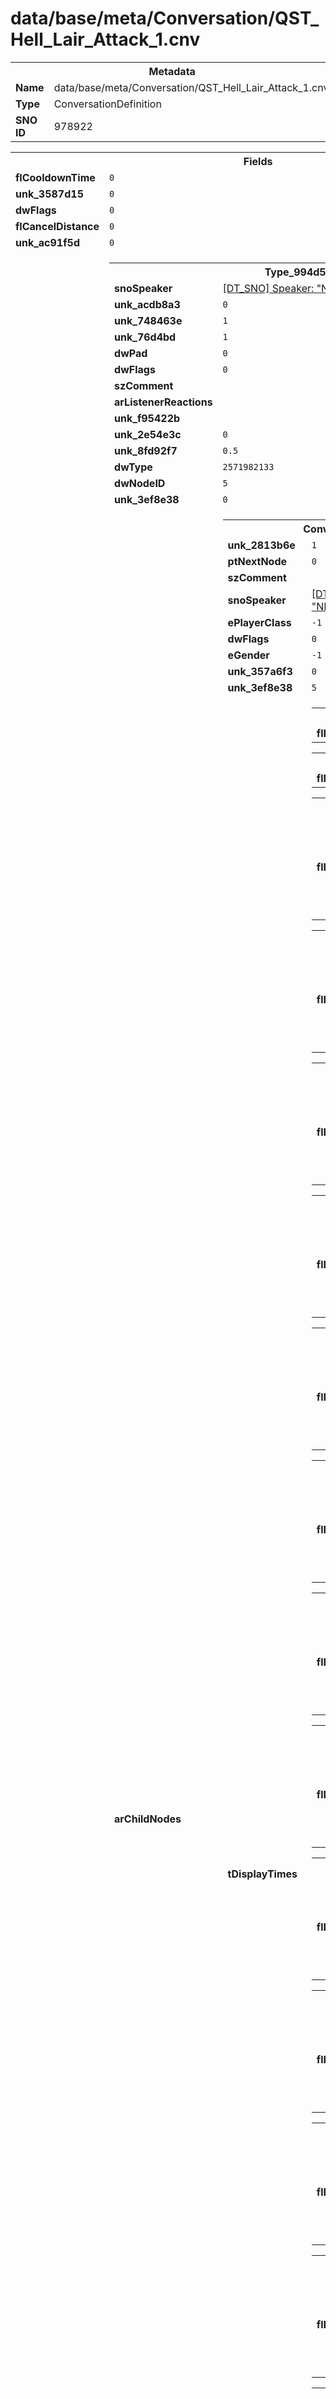<h1>data/base/meta/Conversation/QST_Hell_Lair_Attack_1.cnv</h1><table><tr><th colspan="100%">Metadata</th></tr><tr><td><b>Name</b></td><td>data/base/meta/Conversation/QST_Hell_Lair_Attack_1.cnv</td></tr><tr><td><b>Type</b></td><td>ConversationDefinition</td></tr><tr><td><b>SNO ID</b></td><td>978922</td></tr></table>

<table><tr><th colspan="100%">Fields</th></tr><tr><td><b>flCooldownTime</b></td><td><code>0</code></td></tr><tr><td><b>unk_3587d15</b></td><td><code>0</code></td></tr><tr><td><b>dwFlags</b></td><td><code>0</code></td></tr><tr><td><b>flCancelDistance</b></td><td><code>0</code></td></tr><tr><td><b>unk_ac91f5d</b></td><td><code>0</code></td></tr><tr><td><b>arRootNodes</b></td><td><table><tr><th colspan="100%">Type_994d5535</th></tr><tr><td><b>snoSpeaker</b></td><td><a href="..\Speaker\NPC_QST_Donan.spk">[DT_SNO] Speaker: "NPC_QST_Donan"</a></td></tr><tr><td><b>unk_acdb8a3</b></td><td><code>0</code></td></tr><tr><td><b>unk_748463e</b></td><td><code>1</code></td></tr><tr><td><b>unk_76d4bd</b></td><td><code>1</code></td></tr><tr><td><b>dwPad</b></td><td><code>0</code></td></tr><tr><td><b>dwFlags</b></td><td><code>0</code></td></tr><tr><td><b>szComment</b></td><td><code></code></td></tr><tr><td><b>arListenerReactions</b></td><td></td></tr><tr><td><b>unk_f95422b</b></td><td></td></tr><tr><td><b>unk_2e54e3c</b></td><td><code>0</code></td></tr><tr><td><b>unk_8fd92f7</b></td><td><code>0.5</code></td></tr><tr><td><b>dwType</b></td><td><code>2571982133</code></td></tr><tr><td><b>dwNodeID</b></td><td><code>5</code></td></tr><tr><td><b>unk_3ef8e38</b></td><td><code>0</code></td></tr><tr><td><b>arChildNodes</b></td><td><table><tr><th colspan="100%">ConversationLineNode</th></tr><tr><td><b>unk_2813b6e</b></td><td><code>1</code></td></tr><tr><td><b>ptNextNode</b></td><td><code>0</code></td></tr><tr><td><b>szComment</b></td><td><code></code></td></tr><tr><td><b>snoSpeaker</b></td><td><a href="..\Speaker\NPC_QST_Donan.spk">[DT_SNO] Speaker: "NPC_QST_Donan"</a></td></tr><tr><td><b>ePlayerClass</b></td><td><code>-1</code></td></tr><tr><td><b>dwFlags</b></td><td><code>0</code></td></tr><tr><td><b>eGender</b></td><td><code>-1</code></td></tr><tr><td><b>unk_357a6f3</b></td><td><code>0</code></td></tr><tr><td><b>unk_3ef8e38</b></td><td><code>5</code></td></tr><tr><td><b>tDisplayTimes</b></td><td><table><tr><th colspan="100%">ConvLocaleDisplayTimes</th></tr><tr><td><b>flDisplayTime</b></td><td><code>0</code>
<code>0</code>
<code>0</code>
<code>0</code>
<code>0</code>
<code>0</code>
<code>0</code>
<code>0</code>
<code>0</code>
<code>0</code>
</td></tr></table>


<table><tr><th colspan="100%">ConvLocaleDisplayTimes</th></tr><tr><td><b>flDisplayTime</b></td><td><code>0</code>
<code>0</code>
<code>0</code>
<code>0</code>
<code>0</code>
<code>0</code>
<code>0</code>
<code>0</code>
<code>0</code>
<code>0</code>
</td></tr></table>


<table><tr><th colspan="100%">ConvLocaleDisplayTimes</th></tr><tr><td><b>flDisplayTime</b></td><td><code>1.1464791297912598</code>
<code>1.1464791297912598</code>
<code>1.1464791297912598</code>
<code>1.1464791297912598</code>
<code>1.1464791297912598</code>
<code>1.1464791297912598</code>
<code>1.1464791297912598</code>
<code>1.1464791297912598</code>
<code>1.1464791297912598</code>
<code>1.1464791297912598</code>
</td></tr></table>


<table><tr><th colspan="100%">ConvLocaleDisplayTimes</th></tr><tr><td><b>flDisplayTime</b></td><td><code>1.1464791297912598</code>
<code>1.1464791297912598</code>
<code>1.1464791297912598</code>
<code>1.1464791297912598</code>
<code>1.1464791297912598</code>
<code>1.1464791297912598</code>
<code>1.1464791297912598</code>
<code>1.1464791297912598</code>
<code>1.1464791297912598</code>
<code>1.1464791297912598</code>
</td></tr></table>


<table><tr><th colspan="100%">ConvLocaleDisplayTimes</th></tr><tr><td><b>flDisplayTime</b></td><td><code>1.1900625228881836</code>
<code>1.1900625228881836</code>
<code>1.1900625228881836</code>
<code>1.1900625228881836</code>
<code>1.1900625228881836</code>
<code>1.1900625228881836</code>
<code>1.1900625228881836</code>
<code>1.1900625228881836</code>
<code>1.1900625228881836</code>
<code>1.1900625228881836</code>
</td></tr></table>


<table><tr><th colspan="100%">ConvLocaleDisplayTimes</th></tr><tr><td><b>flDisplayTime</b></td><td><code>0.9474791884422302</code>
<code>0.9474791884422302</code>
<code>0.9474791884422302</code>
<code>0.9474791884422302</code>
<code>0.9474791884422302</code>
<code>0.9474791884422302</code>
<code>0.9474791884422302</code>
<code>0.9474791884422302</code>
<code>0.9474791884422302</code>
<code>0.9474791884422302</code>
</td></tr></table>


<table><tr><th colspan="100%">ConvLocaleDisplayTimes</th></tr><tr><td><b>flDisplayTime</b></td><td><code>1.1498957872390747</code>
<code>1.1498957872390747</code>
<code>1.1498957872390747</code>
<code>1.1498957872390747</code>
<code>1.1498957872390747</code>
<code>1.1498957872390747</code>
<code>1.1498957872390747</code>
<code>1.1498957872390747</code>
<code>1.1498957872390747</code>
<code>1.1498957872390747</code>
</td></tr></table>


<table><tr><th colspan="100%">ConvLocaleDisplayTimes</th></tr><tr><td><b>flDisplayTime</b></td><td><code>1.3353124856948853</code>
<code>1.3353124856948853</code>
<code>1.3353124856948853</code>
<code>1.3353124856948853</code>
<code>1.3353124856948853</code>
<code>1.3353124856948853</code>
<code>1.3353124856948853</code>
<code>1.3353124856948853</code>
<code>1.3353124856948853</code>
<code>1.3353124856948853</code>
</td></tr></table>


<table><tr><th colspan="100%">ConvLocaleDisplayTimes</th></tr><tr><td><b>flDisplayTime</b></td><td><code>1.84193754196167</code>
<code>1.84193754196167</code>
<code>1.84193754196167</code>
<code>1.84193754196167</code>
<code>1.84193754196167</code>
<code>1.84193754196167</code>
<code>1.84193754196167</code>
<code>1.84193754196167</code>
<code>1.84193754196167</code>
<code>1.84193754196167</code>
</td></tr></table>


<table><tr><th colspan="100%">ConvLocaleDisplayTimes</th></tr><tr><td><b>flDisplayTime</b></td><td><code>1.4060624837875366</code>
<code>1.4060624837875366</code>
<code>1.4060624837875366</code>
<code>1.4060624837875366</code>
<code>1.4060624837875366</code>
<code>1.4060624837875366</code>
<code>1.4060624837875366</code>
<code>1.4060624837875366</code>
<code>1.4060624837875366</code>
<code>1.4060624837875366</code>
</td></tr></table>


<table><tr><th colspan="100%">ConvLocaleDisplayTimes</th></tr><tr><td><b>flDisplayTime</b></td><td><code>1.1986875534057617</code>
<code>1.1986875534057617</code>
<code>1.1986875534057617</code>
<code>1.1986875534057617</code>
<code>1.1986875534057617</code>
<code>1.1986875534057617</code>
<code>1.1986875534057617</code>
<code>1.1986875534057617</code>
<code>1.1986875534057617</code>
<code>1.1986875534057617</code>
</td></tr></table>


<table><tr><th colspan="100%">ConvLocaleDisplayTimes</th></tr><tr><td><b>flDisplayTime</b></td><td><code>1.4942916631698608</code>
<code>1.4942916631698608</code>
<code>1.4942916631698608</code>
<code>1.4942916631698608</code>
<code>1.4942916631698608</code>
<code>1.4942916631698608</code>
<code>1.4942916631698608</code>
<code>1.4942916631698608</code>
<code>1.4942916631698608</code>
<code>1.4942916631698608</code>
</td></tr></table>


<table><tr><th colspan="100%">ConvLocaleDisplayTimes</th></tr><tr><td><b>flDisplayTime</b></td><td><code>1.527583360671997</code>
<code>1.527583360671997</code>
<code>1.527583360671997</code>
<code>1.527583360671997</code>
<code>1.527583360671997</code>
<code>1.527583360671997</code>
<code>1.527583360671997</code>
<code>1.527583360671997</code>
<code>1.527583360671997</code>
<code>1.527583360671997</code>
</td></tr></table>


<table><tr><th colspan="100%">ConvLocaleDisplayTimes</th></tr><tr><td><b>flDisplayTime</b></td><td><code>1.4500000476837158</code>
<code>1.4500000476837158</code>
<code>1.4500000476837158</code>
<code>1.4500000476837158</code>
<code>1.4500000476837158</code>
<code>1.4500000476837158</code>
<code>1.4500000476837158</code>
<code>1.4500000476837158</code>
<code>1.4500000476837158</code>
<code>1.4500000476837158</code>
</td></tr></table>


<table><tr><th colspan="100%">ConvLocaleDisplayTimes</th></tr><tr><td><b>flDisplayTime</b></td><td><code>1.6959999799728394</code>
<code>1.6959999799728394</code>
<code>1.6959999799728394</code>
<code>1.6959999799728394</code>
<code>1.6959999799728394</code>
<code>1.6959999799728394</code>
<code>1.6959999799728394</code>
<code>1.6959999799728394</code>
<code>1.6959999799728394</code>
<code>1.6959999799728394</code>
</td></tr></table>


<table><tr><th colspan="100%">ConvLocaleDisplayTimes</th></tr><tr><td><b>flDisplayTime</b></td><td><code>1.1986875534057617</code>
<code>1.1986875534057617</code>
<code>1.1986875534057617</code>
<code>1.1986875534057617</code>
<code>1.1986875534057617</code>
<code>1.1986875534057617</code>
<code>1.1986875534057617</code>
<code>1.1986875534057617</code>
<code>1.1986875534057617</code>
<code>1.1986875534057617</code>
</td></tr></table>


<table><tr><th colspan="100%">ConvLocaleDisplayTimes</th></tr><tr><td><b>flDisplayTime</b></td><td><code>1.2039375305175781</code>
<code>1.2039375305175781</code>
<code>1.2039375305175781</code>
<code>1.2039375305175781</code>
<code>1.2039375305175781</code>
<code>1.2039375305175781</code>
<code>1.2039375305175781</code>
<code>1.2039375305175781</code>
<code>1.2039375305175781</code>
<code>1.2039375305175781</code>
</td></tr></table>


<table><tr><th colspan="100%">ConvLocaleDisplayTimes</th></tr><tr><td><b>flDisplayTime</b></td><td><code>1.1464791297912598</code>
<code>1.1464791297912598</code>
<code>1.1464791297912598</code>
<code>1.1464791297912598</code>
<code>1.1464791297912598</code>
<code>1.1464791297912598</code>
<code>1.1464791297912598</code>
<code>1.1464791297912598</code>
<code>1.1464791297912598</code>
<code>1.1464791297912598</code>
</td></tr></table>


<table><tr><th colspan="100%">ConvLocaleDisplayTimes</th></tr><tr><td><b>flDisplayTime</b></td><td><code>1.1464791297912598</code>
<code>1.1464791297912598</code>
<code>1.1464791297912598</code>
<code>1.1464791297912598</code>
<code>1.1464791297912598</code>
<code>1.1464791297912598</code>
<code>1.1464791297912598</code>
<code>1.1464791297912598</code>
<code>1.1464791297912598</code>
<code>1.1464791297912598</code>
</td></tr></table>


</td></tr><tr><td><b>dwType</b></td><td><code>3220679561</code></td></tr><tr><td><b>dwPad</b></td><td><code>0</code></td></tr><tr><td><b>dwNodeID</b></td><td><code>6</code></td></tr><tr><td><b>dwNextNodeID</b></td><td><code>7</code></td></tr></table>


</td></tr><tr><td><b>unk_d8bf9e4</b></td><td><code>0</code></td></tr><tr><td><b>unk_aae0113</b></td><td></td></tr><tr><td><b>unk_b882e13</b></td><td><code>1</code></td></tr><tr><td><b>dwNextNodeID</b></td><td><code>7</code></td></tr><tr><td><b>ptNextNode</b></td><td><code>0</code></td></tr><tr><td><b>unk_ecabee0</b></td><td><code>1</code></td></tr></table>


<table><tr><th colspan="100%">Type_994d5535</th></tr><tr><td><b>dwNodeID</b></td><td><code>7</code></td></tr><tr><td><b>arListenerReactions</b></td><td></td></tr><tr><td><b>unk_f95422b</b></td><td></td></tr><tr><td><b>unk_b882e13</b></td><td><code>1</code></td></tr><tr><td><b>unk_748463e</b></td><td><code>1</code></td></tr><tr><td><b>unk_76d4bd</b></td><td><code>1</code></td></tr><tr><td><b>dwPad</b></td><td><code>0</code></td></tr><tr><td><b>dwNextNodeID</b></td><td><code>9</code></td></tr><tr><td><b>ptNextNode</b></td><td><code>0</code></td></tr><tr><td><b>arChildNodes</b></td><td><table><tr><th colspan="100%">ConversationLineNode</th></tr><tr><td><b>dwNextNodeID</b></td><td><code>9</code></td></tr><tr><td><b>unk_3ef8e38</b></td><td><code>7</code></td></tr><tr><td><b>ptNextNode</b></td><td><code>0</code></td></tr><tr><td><b>szComment</b></td><td><code></code></td></tr><tr><td><b>unk_357a6f3</b></td><td><code>0</code></td></tr><tr><td><b>dwPad</b></td><td><code>0</code></td></tr><tr><td><b>unk_2813b6e</b></td><td><code>1</code></td></tr><tr><td><b>dwNodeID</b></td><td><code>8</code></td></tr><tr><td><b>dwFlags</b></td><td><code>0</code></td></tr><tr><td><b>ePlayerClass</b></td><td><code>-1</code></td></tr><tr><td><b>dwType</b></td><td><code>3220679561</code></td></tr><tr><td><b>snoSpeaker</b></td><td><a href="..\Speaker\NPC_Frac_GV_Neyrelle.spk">[DT_SNO] Speaker: "NPC_Frac_GV_Neyrelle"</a></td></tr><tr><td><b>eGender</b></td><td><code>-1</code></td></tr><tr><td><b>tDisplayTimes</b></td><td><table><tr><th colspan="100%">ConvLocaleDisplayTimes</th></tr><tr><td><b>flDisplayTime</b></td><td><code>0</code>
<code>0</code>
<code>0</code>
<code>0</code>
<code>0</code>
<code>0</code>
<code>0</code>
<code>0</code>
<code>0</code>
<code>0</code>
</td></tr></table>


<table><tr><th colspan="100%">ConvLocaleDisplayTimes</th></tr><tr><td><b>flDisplayTime</b></td><td><code>0</code>
<code>0</code>
<code>0</code>
<code>0</code>
<code>0</code>
<code>0</code>
<code>0</code>
<code>0</code>
<code>0</code>
<code>0</code>
</td></tr></table>


<table><tr><th colspan="100%">ConvLocaleDisplayTimes</th></tr><tr><td><b>flDisplayTime</b></td><td><code>0.8499374985694885</code>
<code>0.8499374985694885</code>
<code>0.8499374985694885</code>
<code>0.8499374985694885</code>
<code>0.8499374985694885</code>
<code>0.8499374985694885</code>
<code>0.8499374985694885</code>
<code>0.8499374985694885</code>
<code>0.8499374985694885</code>
<code>0.8499374985694885</code>
</td></tr></table>


<table><tr><th colspan="100%">ConvLocaleDisplayTimes</th></tr><tr><td><b>flDisplayTime</b></td><td><code>0.8499374985694885</code>
<code>0.8499374985694885</code>
<code>0.8499374985694885</code>
<code>0.8499374985694885</code>
<code>0.8499374985694885</code>
<code>0.8499374985694885</code>
<code>0.8499374985694885</code>
<code>0.8499374985694885</code>
<code>0.8499374985694885</code>
<code>0.8499374985694885</code>
</td></tr></table>


<table><tr><th colspan="100%">ConvLocaleDisplayTimes</th></tr><tr><td><b>flDisplayTime</b></td><td><code>0.7747916579246521</code>
<code>0.7747916579246521</code>
<code>0.7747916579246521</code>
<code>0.7747916579246521</code>
<code>0.7747916579246521</code>
<code>0.7747916579246521</code>
<code>0.7747916579246521</code>
<code>0.7747916579246521</code>
<code>0.7747916579246521</code>
<code>0.7747916579246521</code>
</td></tr></table>


<table><tr><th colspan="100%">ConvLocaleDisplayTimes</th></tr><tr><td><b>flDisplayTime</b></td><td><code>1.016124963760376</code>
<code>1.016124963760376</code>
<code>1.016124963760376</code>
<code>1.016124963760376</code>
<code>1.016124963760376</code>
<code>1.016124963760376</code>
<code>1.016124963760376</code>
<code>1.016124963760376</code>
<code>1.016124963760376</code>
<code>1.016124963760376</code>
</td></tr></table>


<table><tr><th colspan="100%">ConvLocaleDisplayTimes</th></tr><tr><td><b>flDisplayTime</b></td><td><code>1.0014375448226929</code>
<code>1.0014375448226929</code>
<code>1.0014375448226929</code>
<code>1.0014375448226929</code>
<code>1.0014375448226929</code>
<code>1.0014375448226929</code>
<code>1.0014375448226929</code>
<code>1.0014375448226929</code>
<code>1.0014375448226929</code>
<code>1.0014375448226929</code>
</td></tr></table>


<table><tr><th colspan="100%">ConvLocaleDisplayTimes</th></tr><tr><td><b>flDisplayTime</b></td><td><code>0.668791651725769</code>
<code>0.668791651725769</code>
<code>0.668791651725769</code>
<code>0.668791651725769</code>
<code>0.668791651725769</code>
<code>0.668791651725769</code>
<code>0.668791651725769</code>
<code>0.668791651725769</code>
<code>0.668791651725769</code>
<code>0.668791651725769</code>
</td></tr></table>


<table><tr><th colspan="100%">ConvLocaleDisplayTimes</th></tr><tr><td><b>flDisplayTime</b></td><td><code>0.913895845413208</code>
<code>0.913895845413208</code>
<code>0.913895845413208</code>
<code>0.913895845413208</code>
<code>0.913895845413208</code>
<code>0.913895845413208</code>
<code>0.913895845413208</code>
<code>0.913895845413208</code>
<code>0.913895845413208</code>
<code>0.913895845413208</code>
</td></tr></table>


<table><tr><th colspan="100%">ConvLocaleDisplayTimes</th></tr><tr><td><b>flDisplayTime</b></td><td><code>1.2866874933242798</code>
<code>1.2866874933242798</code>
<code>1.2866874933242798</code>
<code>1.2866874933242798</code>
<code>1.2866874933242798</code>
<code>1.2866874933242798</code>
<code>1.2866874933242798</code>
<code>1.2866874933242798</code>
<code>1.2866874933242798</code>
<code>1.2866874933242798</code>
</td></tr></table>


<table><tr><th colspan="100%">ConvLocaleDisplayTimes</th></tr><tr><td><b>flDisplayTime</b></td><td><code>0.6949583292007446</code>
<code>0.6949583292007446</code>
<code>0.6949583292007446</code>
<code>0.6949583292007446</code>
<code>0.6949583292007446</code>
<code>0.6949583292007446</code>
<code>0.6949583292007446</code>
<code>0.6949583292007446</code>
<code>0.6949583292007446</code>
<code>0.6949583292007446</code>
</td></tr></table>


<table><tr><th colspan="100%">ConvLocaleDisplayTimes</th></tr><tr><td><b>flDisplayTime</b></td><td><code>0.8853124976158142</code>
<code>0.8853124976158142</code>
<code>0.8853124976158142</code>
<code>0.8853124976158142</code>
<code>0.8853124976158142</code>
<code>0.8853124976158142</code>
<code>0.8853124976158142</code>
<code>0.8853124976158142</code>
<code>0.8853124976158142</code>
<code>0.8853124976158142</code>
</td></tr></table>


<table><tr><th colspan="100%">ConvLocaleDisplayTimes</th></tr><tr><td><b>flDisplayTime</b></td><td><code>0.8699166774749756</code>
<code>0.8699166774749756</code>
<code>0.8699166774749756</code>
<code>0.8699166774749756</code>
<code>0.8699166774749756</code>
<code>0.8699166774749756</code>
<code>0.8699166774749756</code>
<code>0.8699166774749756</code>
<code>0.8699166774749756</code>
<code>0.8699166774749756</code>
</td></tr></table>


<table><tr><th colspan="100%">ConvLocaleDisplayTimes</th></tr><tr><td><b>flDisplayTime</b></td><td><code>0.9284791946411133</code>
<code>0.9284791946411133</code>
<code>0.9284791946411133</code>
<code>0.9284791946411133</code>
<code>0.9284791946411133</code>
<code>0.9284791946411133</code>
<code>0.9284791946411133</code>
<code>0.9284791946411133</code>
<code>0.9284791946411133</code>
<code>0.9284791946411133</code>
</td></tr></table>


<table><tr><th colspan="100%">ConvLocaleDisplayTimes</th></tr><tr><td><b>flDisplayTime</b></td><td><code>0.9375625252723694</code>
<code>0.9375625252723694</code>
<code>0.9375625252723694</code>
<code>0.9375625252723694</code>
<code>0.9375625252723694</code>
<code>0.9375625252723694</code>
<code>0.9375625252723694</code>
<code>0.9375625252723694</code>
<code>0.9375625252723694</code>
<code>0.9375625252723694</code>
</td></tr></table>


<table><tr><th colspan="100%">ConvLocaleDisplayTimes</th></tr><tr><td><b>flDisplayTime</b></td><td><code>0.6949583292007446</code>
<code>0.6949583292007446</code>
<code>0.6949583292007446</code>
<code>0.6949583292007446</code>
<code>0.6949583292007446</code>
<code>0.6949583292007446</code>
<code>0.6949583292007446</code>
<code>0.6949583292007446</code>
<code>0.6949583292007446</code>
<code>0.6949583292007446</code>
</td></tr></table>


<table><tr><th colspan="100%">ConvLocaleDisplayTimes</th></tr><tr><td><b>flDisplayTime</b></td><td><code>1.0768541097640991</code>
<code>1.0768541097640991</code>
<code>1.0768541097640991</code>
<code>1.0768541097640991</code>
<code>1.0768541097640991</code>
<code>1.0768541097640991</code>
<code>1.0768541097640991</code>
<code>1.0768541097640991</code>
<code>1.0768541097640991</code>
<code>1.0768541097640991</code>
</td></tr></table>


<table><tr><th colspan="100%">ConvLocaleDisplayTimes</th></tr><tr><td><b>flDisplayTime</b></td><td><code>0.8499374985694885</code>
<code>0.8499374985694885</code>
<code>0.8499374985694885</code>
<code>0.8499374985694885</code>
<code>0.8499374985694885</code>
<code>0.8499374985694885</code>
<code>0.8499374985694885</code>
<code>0.8499374985694885</code>
<code>0.8499374985694885</code>
<code>0.8499374985694885</code>
</td></tr></table>


<table><tr><th colspan="100%">ConvLocaleDisplayTimes</th></tr><tr><td><b>flDisplayTime</b></td><td><code>0.8499374985694885</code>
<code>0.8499374985694885</code>
<code>0.8499374985694885</code>
<code>0.8499374985694885</code>
<code>0.8499374985694885</code>
<code>0.8499374985694885</code>
<code>0.8499374985694885</code>
<code>0.8499374985694885</code>
<code>0.8499374985694885</code>
<code>0.8499374985694885</code>
</td></tr></table>


</td></tr></table>


</td></tr><tr><td><b>unk_ecabee0</b></td><td><code>1</code></td></tr><tr><td><b>unk_8fd92f7</b></td><td><code>0.5</code></td></tr><tr><td><b>unk_2e54e3c</b></td><td><code>0</code></td></tr><tr><td><b>unk_aae0113</b></td><td></td></tr><tr><td><b>dwType</b></td><td><code>2571982133</code></td></tr><tr><td><b>szComment</b></td><td><code></code></td></tr><tr><td><b>unk_d8bf9e4</b></td><td><code>0</code></td></tr><tr><td><b>snoSpeaker</b></td><td><a href="..\Speaker\NPC_Frac_GV_Neyrelle.spk">[DT_SNO] Speaker: "NPC_Frac_GV_Neyrelle"</a></td></tr><tr><td><b>unk_acdb8a3</b></td><td><code>0</code></td></tr><tr><td><b>unk_3ef8e38</b></td><td><code>0</code></td></tr><tr><td><b>dwFlags</b></td><td><code>0</code></td></tr></table>


<table><tr><th colspan="100%">Type_994d5535</th></tr><tr><td><b>dwType</b></td><td><code>2571982133</code></td></tr><tr><td><b>dwFlags</b></td><td><code>0</code></td></tr><tr><td><b>unk_aae0113</b></td><td></td></tr><tr><td><b>unk_f95422b</b></td><td></td></tr><tr><td><b>dwNextNodeID</b></td><td><code>1</code></td></tr><tr><td><b>arChildNodes</b></td><td><table><tr><th colspan="100%">ConversationLineNode</th></tr><tr><td><b>unk_3ef8e38</b></td><td><code>9</code></td></tr><tr><td><b>dwFlags</b></td><td><code>0</code></td></tr><tr><td><b>szComment</b></td><td><code></code></td></tr><tr><td><b>tDisplayTimes</b></td><td><table><tr><th colspan="100%">ConvLocaleDisplayTimes</th></tr><tr><td><b>flDisplayTime</b></td><td><code>0</code>
<code>0</code>
<code>0</code>
<code>0</code>
<code>0</code>
<code>0</code>
<code>0</code>
<code>0</code>
<code>0</code>
<code>0</code>
</td></tr></table>


<table><tr><th colspan="100%">ConvLocaleDisplayTimes</th></tr><tr><td><b>flDisplayTime</b></td><td><code>0</code>
<code>0</code>
<code>0</code>
<code>0</code>
<code>0</code>
<code>0</code>
<code>0</code>
<code>0</code>
<code>0</code>
<code>0</code>
</td></tr></table>


<table><tr><th colspan="100%">ConvLocaleDisplayTimes</th></tr><tr><td><b>flDisplayTime</b></td><td><code>1.7706458568572998</code>
<code>1.7706458568572998</code>
<code>1.7706458568572998</code>
<code>1.7706458568572998</code>
<code>1.7706458568572998</code>
<code>1.7706458568572998</code>
<code>1.7706458568572998</code>
<code>1.7706458568572998</code>
<code>1.7706458568572998</code>
<code>1.7706458568572998</code>
</td></tr></table>


<table><tr><th colspan="100%">ConvLocaleDisplayTimes</th></tr><tr><td><b>flDisplayTime</b></td><td><code>1.7706458568572998</code>
<code>1.7706458568572998</code>
<code>1.7706458568572998</code>
<code>1.7706458568572998</code>
<code>1.7706458568572998</code>
<code>1.7706458568572998</code>
<code>1.7706458568572998</code>
<code>1.7706458568572998</code>
<code>1.7706458568572998</code>
<code>1.7706458568572998</code>
</td></tr></table>


<table><tr><th colspan="100%">ConvLocaleDisplayTimes</th></tr><tr><td><b>flDisplayTime</b></td><td><code>1.7557499408721924</code>
<code>1.7557499408721924</code>
<code>1.7557499408721924</code>
<code>1.7557499408721924</code>
<code>1.7557499408721924</code>
<code>1.7557499408721924</code>
<code>1.7557499408721924</code>
<code>1.7557499408721924</code>
<code>1.7557499408721924</code>
<code>1.7557499408721924</code>
</td></tr></table>


<table><tr><th colspan="100%">ConvLocaleDisplayTimes</th></tr><tr><td><b>flDisplayTime</b></td><td><code>1.5443958044052124</code>
<code>1.5443958044052124</code>
<code>1.5443958044052124</code>
<code>1.5443958044052124</code>
<code>1.5443958044052124</code>
<code>1.5443958044052124</code>
<code>1.5443958044052124</code>
<code>1.5443958044052124</code>
<code>1.5443958044052124</code>
<code>1.5443958044052124</code>
</td></tr></table>


<table><tr><th colspan="100%">ConvLocaleDisplayTimes</th></tr><tr><td><b>flDisplayTime</b></td><td><code>1.1249375343322754</code>
<code>1.1249375343322754</code>
<code>1.1249375343322754</code>
<code>1.1249375343322754</code>
<code>1.1249375343322754</code>
<code>1.1249375343322754</code>
<code>1.1249375343322754</code>
<code>1.1249375343322754</code>
<code>1.1249375343322754</code>
<code>1.1249375343322754</code>
</td></tr></table>


<table><tr><th colspan="100%">ConvLocaleDisplayTimes</th></tr><tr><td><b>flDisplayTime</b></td><td><code>1.2892500162124634</code>
<code>1.2892500162124634</code>
<code>1.2892500162124634</code>
<code>1.2892500162124634</code>
<code>1.2892500162124634</code>
<code>1.2892500162124634</code>
<code>1.2892500162124634</code>
<code>1.2892500162124634</code>
<code>1.2892500162124634</code>
<code>1.2892500162124634</code>
</td></tr></table>


<table><tr><th colspan="100%">ConvLocaleDisplayTimes</th></tr><tr><td><b>flDisplayTime</b></td><td><code>1.7130000591278076</code>
<code>1.7130000591278076</code>
<code>1.7130000591278076</code>
<code>1.7130000591278076</code>
<code>1.7130000591278076</code>
<code>1.7130000591278076</code>
<code>1.7130000591278076</code>
<code>1.7130000591278076</code>
<code>1.7130000591278076</code>
<code>1.7130000591278076</code>
</td></tr></table>


<table><tr><th colspan="100%">ConvLocaleDisplayTimes</th></tr><tr><td><b>flDisplayTime</b></td><td><code>1.8399583101272583</code>
<code>1.8399583101272583</code>
<code>1.8399583101272583</code>
<code>1.8399583101272583</code>
<code>1.8399583101272583</code>
<code>1.8399583101272583</code>
<code>1.8399583101272583</code>
<code>1.8399583101272583</code>
<code>1.8399583101272583</code>
<code>1.8399583101272583</code>
</td></tr></table>


<table><tr><th colspan="100%">ConvLocaleDisplayTimes</th></tr><tr><td><b>flDisplayTime</b></td><td><code>1.5329166650772095</code>
<code>1.5329166650772095</code>
<code>1.5329166650772095</code>
<code>1.5329166650772095</code>
<code>1.5329166650772095</code>
<code>1.5329166650772095</code>
<code>1.5329166650772095</code>
<code>1.5329166650772095</code>
<code>1.5329166650772095</code>
<code>1.5329166650772095</code>
</td></tr></table>


<table><tr><th colspan="100%">ConvLocaleDisplayTimes</th></tr><tr><td><b>flDisplayTime</b></td><td><code>1.840083360671997</code>
<code>1.840083360671997</code>
<code>1.840083360671997</code>
<code>1.840083360671997</code>
<code>1.840083360671997</code>
<code>1.840083360671997</code>
<code>1.840083360671997</code>
<code>1.840083360671997</code>
<code>1.840083360671997</code>
<code>1.840083360671997</code>
</td></tr></table>


<table><tr><th colspan="100%">ConvLocaleDisplayTimes</th></tr><tr><td><b>flDisplayTime</b></td><td><code>1.150166630744934</code>
<code>1.150166630744934</code>
<code>1.150166630744934</code>
<code>1.150166630744934</code>
<code>1.150166630744934</code>
<code>1.150166630744934</code>
<code>1.150166630744934</code>
<code>1.150166630744934</code>
<code>1.150166630744934</code>
<code>1.150166630744934</code>
</td></tr></table>


<table><tr><th colspan="100%">ConvLocaleDisplayTimes</th></tr><tr><td><b>flDisplayTime</b></td><td><code>1.772125005722046</code>
<code>1.772125005722046</code>
<code>1.772125005722046</code>
<code>1.772125005722046</code>
<code>1.772125005722046</code>
<code>1.772125005722046</code>
<code>1.772125005722046</code>
<code>1.772125005722046</code>
<code>1.772125005722046</code>
<code>1.772125005722046</code>
</td></tr></table>


<table><tr><th colspan="100%">ConvLocaleDisplayTimes</th></tr><tr><td><b>flDisplayTime</b></td><td><code>1.8428958654403687</code>
<code>1.8428958654403687</code>
<code>1.8428958654403687</code>
<code>1.8428958654403687</code>
<code>1.8428958654403687</code>
<code>1.8428958654403687</code>
<code>1.8428958654403687</code>
<code>1.8428958654403687</code>
<code>1.8428958654403687</code>
<code>1.8428958654403687</code>
</td></tr></table>


<table><tr><th colspan="100%">ConvLocaleDisplayTimes</th></tr><tr><td><b>flDisplayTime</b></td><td><code>1.5329166650772095</code>
<code>1.5329166650772095</code>
<code>1.5329166650772095</code>
<code>1.5329166650772095</code>
<code>1.5329166650772095</code>
<code>1.5329166650772095</code>
<code>1.5329166650772095</code>
<code>1.5329166650772095</code>
<code>1.5329166650772095</code>
<code>1.5329166650772095</code>
</td></tr></table>


<table><tr><th colspan="100%">ConvLocaleDisplayTimes</th></tr><tr><td><b>flDisplayTime</b></td><td><code>1.420145869255066</code>
<code>1.420145869255066</code>
<code>1.420145869255066</code>
<code>1.420145869255066</code>
<code>1.420145869255066</code>
<code>1.420145869255066</code>
<code>1.420145869255066</code>
<code>1.420145869255066</code>
<code>1.420145869255066</code>
<code>1.420145869255066</code>
</td></tr></table>


<table><tr><th colspan="100%">ConvLocaleDisplayTimes</th></tr><tr><td><b>flDisplayTime</b></td><td><code>1.7706458568572998</code>
<code>1.7706458568572998</code>
<code>1.7706458568572998</code>
<code>1.7706458568572998</code>
<code>1.7706458568572998</code>
<code>1.7706458568572998</code>
<code>1.7706458568572998</code>
<code>1.7706458568572998</code>
<code>1.7706458568572998</code>
<code>1.7706458568572998</code>
</td></tr></table>


<table><tr><th colspan="100%">ConvLocaleDisplayTimes</th></tr><tr><td><b>flDisplayTime</b></td><td><code>1.7706458568572998</code>
<code>1.7706458568572998</code>
<code>1.7706458568572998</code>
<code>1.7706458568572998</code>
<code>1.7706458568572998</code>
<code>1.7706458568572998</code>
<code>1.7706458568572998</code>
<code>1.7706458568572998</code>
<code>1.7706458568572998</code>
<code>1.7706458568572998</code>
</td></tr></table>


</td></tr><tr><td><b>unk_357a6f3</b></td><td><code>0</code></td></tr><tr><td><b>dwNodeID</b></td><td><code>10</code></td></tr><tr><td><b>dwNextNodeID</b></td><td><code>1</code></td></tr><tr><td><b>ptNextNode</b></td><td><code>0</code></td></tr><tr><td><b>ePlayerClass</b></td><td><code>-1</code></td></tr><tr><td><b>unk_2813b6e</b></td><td><code>1</code></td></tr><tr><td><b>dwType</b></td><td><code>3220679561</code></td></tr><tr><td><b>dwPad</b></td><td><code>0</code></td></tr><tr><td><b>snoSpeaker</b></td><td><a href="..\Speaker\NPC_QST_Lorath.spk">[DT_SNO] Speaker: "NPC_QST_Lorath"</a></td></tr><tr><td><b>eGender</b></td><td><code>-1</code></td></tr></table>


</td></tr><tr><td><b>unk_d8bf9e4</b></td><td><code>0</code></td></tr><tr><td><b>snoSpeaker</b></td><td><a href="..\Speaker\NPC_QST_Lorath.spk">[DT_SNO] Speaker: "NPC_QST_Lorath"</a></td></tr><tr><td><b>unk_acdb8a3</b></td><td><code>0</code></td></tr><tr><td><b>unk_748463e</b></td><td><code>1</code></td></tr><tr><td><b>dwPad</b></td><td><code>0</code></td></tr><tr><td><b>unk_3ef8e38</b></td><td><code>0</code></td></tr><tr><td><b>ptNextNode</b></td><td><code>0</code></td></tr><tr><td><b>unk_2e54e3c</b></td><td><code>0</code></td></tr><tr><td><b>unk_8fd92f7</b></td><td><code>0.5</code></td></tr><tr><td><b>arListenerReactions</b></td><td></td></tr><tr><td><b>unk_b882e13</b></td><td><code>1</code></td></tr><tr><td><b>unk_76d4bd</b></td><td><code>1</code></td></tr><tr><td><b>dwNodeID</b></td><td><code>9</code></td></tr><tr><td><b>szComment</b></td><td><code></code></td></tr><tr><td><b>unk_ecabee0</b></td><td><code>1</code></td></tr></table>


<table><tr><th colspan="100%">Type_994d5535</th></tr><tr><td><b>dwType</b></td><td><code>2571982133</code></td></tr><tr><td><b>dwPad</b></td><td><code>0</code></td></tr><tr><td><b>unk_f95422b</b></td><td></td></tr><tr><td><b>unk_748463e</b></td><td><code>1</code></td></tr><tr><td><b>unk_76d4bd</b></td><td><code>1</code></td></tr><tr><td><b>dwNextNodeID</b></td><td><code>3</code></td></tr><tr><td><b>unk_3ef8e38</b></td><td><code>0</code></td></tr><tr><td><b>ptNextNode</b></td><td><code>0</code></td></tr><tr><td><b>szComment</b></td><td><code></code></td></tr><tr><td><b>unk_2e54e3c</b></td><td><code>0</code></td></tr><tr><td><b>arListenerReactions</b></td><td></td></tr><tr><td><b>dwNodeID</b></td><td><code>1</code></td></tr><tr><td><b>dwFlags</b></td><td><code>0</code></td></tr><tr><td><b>unk_acdb8a3</b></td><td><code>0</code></td></tr><tr><td><b>unk_8fd92f7</b></td><td><code>0.5</code></td></tr><tr><td><b>unk_aae0113</b></td><td></td></tr><tr><td><b>arChildNodes</b></td><td><table><tr><th colspan="100%">ConversationLineNode</th></tr><tr><td><b>dwFlags</b></td><td><code>0</code></td></tr><tr><td><b>dwNodeID</b></td><td><code>2</code></td></tr><tr><td><b>ptNextNode</b></td><td><code>0</code></td></tr><tr><td><b>szComment</b></td><td><code></code></td></tr><tr><td><b>snoSpeaker</b></td><td><a href="..\Speaker\NPC_QST_Lorath.spk">[DT_SNO] Speaker: "NPC_QST_Lorath"</a></td></tr><tr><td><b>tDisplayTimes</b></td><td><table><tr><th colspan="100%">ConvLocaleDisplayTimes</th></tr><tr><td><b>flDisplayTime</b></td><td><code>0</code>
<code>0</code>
<code>0</code>
<code>0</code>
<code>0</code>
<code>0</code>
<code>0</code>
<code>0</code>
<code>0</code>
<code>0</code>
</td></tr></table>


<table><tr><th colspan="100%">ConvLocaleDisplayTimes</th></tr><tr><td><b>flDisplayTime</b></td><td><code>0</code>
<code>0</code>
<code>0</code>
<code>0</code>
<code>0</code>
<code>0</code>
<code>0</code>
<code>0</code>
<code>0</code>
<code>0</code>
</td></tr></table>


<table><tr><th colspan="100%">ConvLocaleDisplayTimes</th></tr><tr><td><b>flDisplayTime</b></td><td><code>1.4709999561309814</code>
<code>1.4709999561309814</code>
<code>1.4709999561309814</code>
<code>1.4709999561309814</code>
<code>1.4709999561309814</code>
<code>1.4709999561309814</code>
<code>1.4709999561309814</code>
<code>1.4709999561309814</code>
<code>1.4709999561309814</code>
<code>1.4709999561309814</code>
</td></tr></table>


<table><tr><th colspan="100%">ConvLocaleDisplayTimes</th></tr><tr><td><b>flDisplayTime</b></td><td><code>1.4709999561309814</code>
<code>1.4709999561309814</code>
<code>1.4709999561309814</code>
<code>1.4709999561309814</code>
<code>1.4709999561309814</code>
<code>1.4709999561309814</code>
<code>1.4709999561309814</code>
<code>1.4709999561309814</code>
<code>1.4709999561309814</code>
<code>1.4709999561309814</code>
</td></tr></table>


<table><tr><th colspan="100%">ConvLocaleDisplayTimes</th></tr><tr><td><b>flDisplayTime</b></td><td><code>2.5085208415985107</code>
<code>2.5085208415985107</code>
<code>2.5085208415985107</code>
<code>2.5085208415985107</code>
<code>2.5085208415985107</code>
<code>2.5085208415985107</code>
<code>2.5085208415985107</code>
<code>2.5085208415985107</code>
<code>2.5085208415985107</code>
<code>2.5085208415985107</code>
</td></tr></table>


<table><tr><th colspan="100%">ConvLocaleDisplayTimes</th></tr><tr><td><b>flDisplayTime</b></td><td><code>1.4427917003631592</code>
<code>1.4427917003631592</code>
<code>1.4427917003631592</code>
<code>1.4427917003631592</code>
<code>1.4427917003631592</code>
<code>1.4427917003631592</code>
<code>1.4427917003631592</code>
<code>1.4427917003631592</code>
<code>1.4427917003631592</code>
<code>1.4427917003631592</code>
</td></tr></table>


<table><tr><th colspan="100%">ConvLocaleDisplayTimes</th></tr><tr><td><b>flDisplayTime</b></td><td><code>1.6660624742507935</code>
<code>1.6660624742507935</code>
<code>1.6660624742507935</code>
<code>1.6660624742507935</code>
<code>1.6660624742507935</code>
<code>1.6660624742507935</code>
<code>1.6660624742507935</code>
<code>1.6660624742507935</code>
<code>1.6660624742507935</code>
<code>1.6660624742507935</code>
</td></tr></table>


<table><tr><th colspan="100%">ConvLocaleDisplayTimes</th></tr><tr><td><b>flDisplayTime</b></td><td><code>1.776354193687439</code>
<code>1.776354193687439</code>
<code>1.776354193687439</code>
<code>1.776354193687439</code>
<code>1.776354193687439</code>
<code>1.776354193687439</code>
<code>1.776354193687439</code>
<code>1.776354193687439</code>
<code>1.776354193687439</code>
<code>1.776354193687439</code>
</td></tr></table>


<table><tr><th colspan="100%">ConvLocaleDisplayTimes</th></tr><tr><td><b>flDisplayTime</b></td><td><code>1.9294999837875366</code>
<code>1.9294999837875366</code>
<code>1.9294999837875366</code>
<code>1.9294999837875366</code>
<code>1.9294999837875366</code>
<code>1.9294999837875366</code>
<code>1.9294999837875366</code>
<code>1.9294999837875366</code>
<code>1.9294999837875366</code>
<code>1.9294999837875366</code>
</td></tr></table>


<table><tr><th colspan="100%">ConvLocaleDisplayTimes</th></tr><tr><td><b>flDisplayTime</b></td><td><code>2.1480000019073486</code>
<code>2.1480000019073486</code>
<code>2.1480000019073486</code>
<code>2.1480000019073486</code>
<code>2.1480000019073486</code>
<code>2.1480000019073486</code>
<code>2.1480000019073486</code>
<code>2.1480000019073486</code>
<code>2.1480000019073486</code>
<code>2.1480000019073486</code>
</td></tr></table>


<table><tr><th colspan="100%">ConvLocaleDisplayTimes</th></tr><tr><td><b>flDisplayTime</b></td><td><code>1.5948125123977661</code>
<code>1.5948125123977661</code>
<code>1.5948125123977661</code>
<code>1.5948125123977661</code>
<code>1.5948125123977661</code>
<code>1.5948125123977661</code>
<code>1.5948125123977661</code>
<code>1.5948125123977661</code>
<code>1.5948125123977661</code>
<code>1.5948125123977661</code>
</td></tr></table>


<table><tr><th colspan="100%">ConvLocaleDisplayTimes</th></tr><tr><td><b>flDisplayTime</b></td><td><code>2.1347498893737793</code>
<code>2.1347498893737793</code>
<code>2.1347498893737793</code>
<code>2.1347498893737793</code>
<code>2.1347498893737793</code>
<code>2.1347498893737793</code>
<code>2.1347498893737793</code>
<code>2.1347498893737793</code>
<code>2.1347498893737793</code>
<code>2.1347498893737793</code>
</td></tr></table>


<table><tr><th colspan="100%">ConvLocaleDisplayTimes</th></tr><tr><td><b>flDisplayTime</b></td><td><code>1.7468750476837158</code>
<code>1.7468750476837158</code>
<code>1.7468750476837158</code>
<code>1.7468750476837158</code>
<code>1.7468750476837158</code>
<code>1.7468750476837158</code>
<code>1.7468750476837158</code>
<code>1.7468750476837158</code>
<code>1.7468750476837158</code>
<code>1.7468750476837158</code>
</td></tr></table>


<table><tr><th colspan="100%">ConvLocaleDisplayTimes</th></tr><tr><td><b>flDisplayTime</b></td><td><code>2.0063958168029785</code>
<code>2.0063958168029785</code>
<code>2.0063958168029785</code>
<code>2.0063958168029785</code>
<code>2.0063958168029785</code>
<code>2.0063958168029785</code>
<code>2.0063958168029785</code>
<code>2.0063958168029785</code>
<code>2.0063958168029785</code>
<code>2.0063958168029785</code>
</td></tr></table>


<table><tr><th colspan="100%">ConvLocaleDisplayTimes</th></tr><tr><td><b>flDisplayTime</b></td><td><code>1.7081458568572998</code>
<code>1.7081458568572998</code>
<code>1.7081458568572998</code>
<code>1.7081458568572998</code>
<code>1.7081458568572998</code>
<code>1.7081458568572998</code>
<code>1.7081458568572998</code>
<code>1.7081458568572998</code>
<code>1.7081458568572998</code>
<code>1.7081458568572998</code>
</td></tr></table>


<table><tr><th colspan="100%">ConvLocaleDisplayTimes</th></tr><tr><td><b>flDisplayTime</b></td><td><code>1.5948125123977661</code>
<code>1.5948125123977661</code>
<code>1.5948125123977661</code>
<code>1.5948125123977661</code>
<code>1.5948125123977661</code>
<code>1.5948125123977661</code>
<code>1.5948125123977661</code>
<code>1.5948125123977661</code>
<code>1.5948125123977661</code>
<code>1.5948125123977661</code>
</td></tr></table>


<table><tr><th colspan="100%">ConvLocaleDisplayTimes</th></tr><tr><td><b>flDisplayTime</b></td><td><code>1.5288958549499512</code>
<code>1.5288958549499512</code>
<code>1.5288958549499512</code>
<code>1.5288958549499512</code>
<code>1.5288958549499512</code>
<code>1.5288958549499512</code>
<code>1.5288958549499512</code>
<code>1.5288958549499512</code>
<code>1.5288958549499512</code>
<code>1.5288958549499512</code>
</td></tr></table>


<table><tr><th colspan="100%">ConvLocaleDisplayTimes</th></tr><tr><td><b>flDisplayTime</b></td><td><code>1.4709999561309814</code>
<code>1.4709999561309814</code>
<code>1.4709999561309814</code>
<code>1.4709999561309814</code>
<code>1.4709999561309814</code>
<code>1.4709999561309814</code>
<code>1.4709999561309814</code>
<code>1.4709999561309814</code>
<code>1.4709999561309814</code>
<code>1.4709999561309814</code>
</td></tr></table>


<table><tr><th colspan="100%">ConvLocaleDisplayTimes</th></tr><tr><td><b>flDisplayTime</b></td><td><code>1.4709999561309814</code>
<code>1.4709999561309814</code>
<code>1.4709999561309814</code>
<code>1.4709999561309814</code>
<code>1.4709999561309814</code>
<code>1.4709999561309814</code>
<code>1.4709999561309814</code>
<code>1.4709999561309814</code>
<code>1.4709999561309814</code>
<code>1.4709999561309814</code>
</td></tr></table>


</td></tr><tr><td><b>unk_357a6f3</b></td><td><code>0</code></td></tr><tr><td><b>dwPad</b></td><td><code>0</code></td></tr><tr><td><b>dwNextNodeID</b></td><td><code>3</code></td></tr><tr><td><b>unk_3ef8e38</b></td><td><code>1</code></td></tr><tr><td><b>eGender</b></td><td><code>-1</code></td></tr><tr><td><b>ePlayerClass</b></td><td><code>-1</code></td></tr><tr><td><b>unk_2813b6e</b></td><td><code>1</code></td></tr><tr><td><b>dwType</b></td><td><code>3220679561</code></td></tr></table>


</td></tr><tr><td><b>unk_d8bf9e4</b></td><td><code>0</code></td></tr><tr><td><b>snoSpeaker</b></td><td><a href="..\Speaker\NPC_QST_Lorath.spk">[DT_SNO] Speaker: "NPC_QST_Lorath"</a></td></tr><tr><td><b>unk_ecabee0</b></td><td><code>1</code></td></tr><tr><td><b>unk_b882e13</b></td><td><code>1</code></td></tr></table>


<table><tr><th colspan="100%">Type_994d5535</th></tr><tr><td><b>dwPad</b></td><td><code>0</code></td></tr><tr><td><b>dwNodeID</b></td><td><code>3</code></td></tr><tr><td><b>unk_3ef8e38</b></td><td><code>0</code></td></tr><tr><td><b>arChildNodes</b></td><td><table><tr><th colspan="100%">ConversationLineNode</th></tr><tr><td><b>dwType</b></td><td><code>3220679561</code></td></tr><tr><td><b>dwNextNodeID</b></td><td><code>4294967295</code></td></tr><tr><td><b>tDisplayTimes</b></td><td><table><tr><th colspan="100%">ConvLocaleDisplayTimes</th></tr><tr><td><b>flDisplayTime</b></td><td><code>0</code>
<code>0</code>
<code>0</code>
<code>0</code>
<code>0</code>
<code>0</code>
<code>0</code>
<code>0</code>
<code>0</code>
<code>0</code>
</td></tr></table>


<table><tr><th colspan="100%">ConvLocaleDisplayTimes</th></tr><tr><td><b>flDisplayTime</b></td><td><code>0</code>
<code>0</code>
<code>0</code>
<code>0</code>
<code>0</code>
<code>0</code>
<code>0</code>
<code>0</code>
<code>0</code>
<code>0</code>
</td></tr></table>


<table><tr><th colspan="100%">ConvLocaleDisplayTimes</th></tr><tr><td><b>flDisplayTime</b></td><td><code>2.772249937057495</code>
<code>2.772249937057495</code>
<code>2.772249937057495</code>
<code>2.772249937057495</code>
<code>2.772249937057495</code>
<code>2.772249937057495</code>
<code>2.772249937057495</code>
<code>2.772249937057495</code>
<code>2.772249937057495</code>
<code>2.772249937057495</code>
</td></tr></table>


<table><tr><th colspan="100%">ConvLocaleDisplayTimes</th></tr><tr><td><b>flDisplayTime</b></td><td><code>2.772249937057495</code>
<code>2.772249937057495</code>
<code>2.772249937057495</code>
<code>2.772249937057495</code>
<code>2.772249937057495</code>
<code>2.772249937057495</code>
<code>2.772249937057495</code>
<code>2.772249937057495</code>
<code>2.772249937057495</code>
<code>2.772249937057495</code>
</td></tr></table>


<table><tr><th colspan="100%">ConvLocaleDisplayTimes</th></tr><tr><td><b>flDisplayTime</b></td><td><code>2.5937917232513428</code>
<code>2.5937917232513428</code>
<code>2.5937917232513428</code>
<code>2.5937917232513428</code>
<code>2.5937917232513428</code>
<code>2.5937917232513428</code>
<code>2.5937917232513428</code>
<code>2.5937917232513428</code>
<code>2.5937917232513428</code>
<code>2.5937917232513428</code>
</td></tr></table>


<table><tr><th colspan="100%">ConvLocaleDisplayTimes</th></tr><tr><td><b>flDisplayTime</b></td><td><code>2.8985416889190674</code>
<code>2.8985416889190674</code>
<code>2.8985416889190674</code>
<code>2.8985416889190674</code>
<code>2.8985416889190674</code>
<code>2.8985416889190674</code>
<code>2.8985416889190674</code>
<code>2.8985416889190674</code>
<code>2.8985416889190674</code>
<code>2.8985416889190674</code>
</td></tr></table>


<table><tr><th colspan="100%">ConvLocaleDisplayTimes</th></tr><tr><td><b>flDisplayTime</b></td><td><code>2.184145927429199</code>
<code>2.184145927429199</code>
<code>2.184145927429199</code>
<code>2.184145927429199</code>
<code>2.184145927429199</code>
<code>2.184145927429199</code>
<code>2.184145927429199</code>
<code>2.184145927429199</code>
<code>2.184145927429199</code>
<code>2.184145927429199</code>
</td></tr></table>


<table><tr><th colspan="100%">ConvLocaleDisplayTimes</th></tr><tr><td><b>flDisplayTime</b></td><td><code>2.252666711807251</code>
<code>2.252666711807251</code>
<code>2.252666711807251</code>
<code>2.252666711807251</code>
<code>2.252666711807251</code>
<code>2.252666711807251</code>
<code>2.252666711807251</code>
<code>2.252666711807251</code>
<code>2.252666711807251</code>
<code>2.252666711807251</code>
</td></tr></table>


<table><tr><th colspan="100%">ConvLocaleDisplayTimes</th></tr><tr><td><b>flDisplayTime</b></td><td><code>2.2057082653045654</code>
<code>2.2057082653045654</code>
<code>2.2057082653045654</code>
<code>2.2057082653045654</code>
<code>2.2057082653045654</code>
<code>2.2057082653045654</code>
<code>2.2057082653045654</code>
<code>2.2057082653045654</code>
<code>2.2057082653045654</code>
<code>2.2057082653045654</code>
</td></tr></table>


<table><tr><th colspan="100%">ConvLocaleDisplayTimes</th></tr><tr><td><b>flDisplayTime</b></td><td><code>3.299875020980835</code>
<code>3.299875020980835</code>
<code>3.299875020980835</code>
<code>3.299875020980835</code>
<code>3.299875020980835</code>
<code>3.299875020980835</code>
<code>3.299875020980835</code>
<code>3.299875020980835</code>
<code>3.299875020980835</code>
<code>3.299875020980835</code>
</td></tr></table>


<table><tr><th colspan="100%">ConvLocaleDisplayTimes</th></tr><tr><td><b>flDisplayTime</b></td><td><code>2.523729085922241</code>
<code>2.523729085922241</code>
<code>2.523729085922241</code>
<code>2.523729085922241</code>
<code>2.523729085922241</code>
<code>2.523729085922241</code>
<code>2.523729085922241</code>
<code>2.523729085922241</code>
<code>2.523729085922241</code>
<code>2.523729085922241</code>
</td></tr></table>


<table><tr><th colspan="100%">ConvLocaleDisplayTimes</th></tr><tr><td><b>flDisplayTime</b></td><td><code>2.5293540954589844</code>
<code>2.5293540954589844</code>
<code>2.5293540954589844</code>
<code>2.5293540954589844</code>
<code>2.5293540954589844</code>
<code>2.5293540954589844</code>
<code>2.5293540954589844</code>
<code>2.5293540954589844</code>
<code>2.5293540954589844</code>
<code>2.5293540954589844</code>
</td></tr></table>


<table><tr><th colspan="100%">ConvLocaleDisplayTimes</th></tr><tr><td><b>flDisplayTime</b></td><td><code>2.7476251125335693</code>
<code>2.7476251125335693</code>
<code>2.7476251125335693</code>
<code>2.7476251125335693</code>
<code>2.7476251125335693</code>
<code>2.7476251125335693</code>
<code>2.7476251125335693</code>
<code>2.7476251125335693</code>
<code>2.7476251125335693</code>
<code>2.7476251125335693</code>
</td></tr></table>


<table><tr><th colspan="100%">ConvLocaleDisplayTimes</th></tr><tr><td><b>flDisplayTime</b></td><td><code>2.7609167098999023</code>
<code>2.7609167098999023</code>
<code>2.7609167098999023</code>
<code>2.7609167098999023</code>
<code>2.7609167098999023</code>
<code>2.7609167098999023</code>
<code>2.7609167098999023</code>
<code>2.7609167098999023</code>
<code>2.7609167098999023</code>
<code>2.7609167098999023</code>
</td></tr></table>


<table><tr><th colspan="100%">ConvLocaleDisplayTimes</th></tr><tr><td><b>flDisplayTime</b></td><td><code>2.5241665840148926</code>
<code>2.5241665840148926</code>
<code>2.5241665840148926</code>
<code>2.5241665840148926</code>
<code>2.5241665840148926</code>
<code>2.5241665840148926</code>
<code>2.5241665840148926</code>
<code>2.5241665840148926</code>
<code>2.5241665840148926</code>
<code>2.5241665840148926</code>
</td></tr></table>


<table><tr><th colspan="100%">ConvLocaleDisplayTimes</th></tr><tr><td><b>flDisplayTime</b></td><td><code>2.523729085922241</code>
<code>2.523729085922241</code>
<code>2.523729085922241</code>
<code>2.523729085922241</code>
<code>2.523729085922241</code>
<code>2.523729085922241</code>
<code>2.523729085922241</code>
<code>2.523729085922241</code>
<code>2.523729085922241</code>
<code>2.523729085922241</code>
</td></tr></table>


<table><tr><th colspan="100%">ConvLocaleDisplayTimes</th></tr><tr><td><b>flDisplayTime</b></td><td><code>2.8662500381469727</code>
<code>2.8662500381469727</code>
<code>2.8662500381469727</code>
<code>2.8662500381469727</code>
<code>2.8662500381469727</code>
<code>2.8662500381469727</code>
<code>2.8662500381469727</code>
<code>2.8662500381469727</code>
<code>2.8662500381469727</code>
<code>2.8662500381469727</code>
</td></tr></table>


<table><tr><th colspan="100%">ConvLocaleDisplayTimes</th></tr><tr><td><b>flDisplayTime</b></td><td><code>2.772249937057495</code>
<code>2.772249937057495</code>
<code>2.772249937057495</code>
<code>2.772249937057495</code>
<code>2.772249937057495</code>
<code>2.772249937057495</code>
<code>2.772249937057495</code>
<code>2.772249937057495</code>
<code>2.772249937057495</code>
<code>2.772249937057495</code>
</td></tr></table>


<table><tr><th colspan="100%">ConvLocaleDisplayTimes</th></tr><tr><td><b>flDisplayTime</b></td><td><code>2.772249937057495</code>
<code>2.772249937057495</code>
<code>2.772249937057495</code>
<code>2.772249937057495</code>
<code>2.772249937057495</code>
<code>2.772249937057495</code>
<code>2.772249937057495</code>
<code>2.772249937057495</code>
<code>2.772249937057495</code>
<code>2.772249937057495</code>
</td></tr></table>


</td></tr><tr><td><b>dwPad</b></td><td><code>0</code></td></tr><tr><td><b>snoSpeaker</b></td><td><a href="..\Speaker\NPC_Frac_GV_Neyrelle.spk">[DT_SNO] Speaker: "NPC_Frac_GV_Neyrelle"</a></td></tr><tr><td><b>ePlayerClass</b></td><td><code>-1</code></td></tr><tr><td><b>unk_357a6f3</b></td><td><code>0</code></td></tr><tr><td><b>dwNodeID</b></td><td><code>4</code></td></tr><tr><td><b>unk_2813b6e</b></td><td><code>1</code></td></tr><tr><td><b>unk_3ef8e38</b></td><td><code>3</code></td></tr><tr><td><b>ptNextNode</b></td><td><code>0</code></td></tr><tr><td><b>dwFlags</b></td><td><code>0</code></td></tr><tr><td><b>szComment</b></td><td><code></code></td></tr><tr><td><b>eGender</b></td><td><code>-1</code></td></tr></table>


</td></tr><tr><td><b>unk_ecabee0</b></td><td><code>1</code></td></tr><tr><td><b>arListenerReactions</b></td><td></td></tr><tr><td><b>dwType</b></td><td><code>2571982133</code></td></tr><tr><td><b>unk_748463e</b></td><td><code>1</code></td></tr><tr><td><b>unk_76d4bd</b></td><td><code>1</code></td></tr><tr><td><b>unk_b882e13</b></td><td><code>1</code></td></tr><tr><td><b>unk_acdb8a3</b></td><td><code>0</code></td></tr><tr><td><b>unk_8fd92f7</b></td><td><code>0.5</code></td></tr><tr><td><b>unk_aae0113</b></td><td></td></tr><tr><td><b>unk_f95422b</b></td><td></td></tr><tr><td><b>ptNextNode</b></td><td><code>0</code></td></tr><tr><td><b>szComment</b></td><td><code></code></td></tr><tr><td><b>unk_d8bf9e4</b></td><td><code>0</code></td></tr><tr><td><b>unk_2e54e3c</b></td><td><code>0</code></td></tr><tr><td><b>dwFlags</b></td><td><code>0</code></td></tr><tr><td><b>snoSpeaker</b></td><td><a href="..\Speaker\NPC_Frac_GV_Neyrelle.spk">[DT_SNO] Speaker: "NPC_Frac_GV_Neyrelle"</a></td></tr><tr><td><b>dwNextNodeID</b></td><td><code>4294967295</code></td></tr></table>


</td></tr><tr><td><b>szSetPlayerFlag</b></td><td><code></code></td></tr><tr><td><b>unk_d35e9de</b></td><td><code>0</code></td></tr><tr><td><b>unk_8d6f162</b></td><td><code>0</code></td></tr><tr><td><b>unk_50dfbdf</b></td><td><code>0</code></td></tr><tr><td><b>dwNextNodeID</b></td><td><code>11</code></td></tr><tr><td><b>eConvType</b></td><td><code>0</code></td></tr><tr><td><b>unk_e1d8535</b></td><td><code>0</code></td></tr><tr><td><b>unk_b32ef27</b></td><td><code>0</code></td></tr></table>

